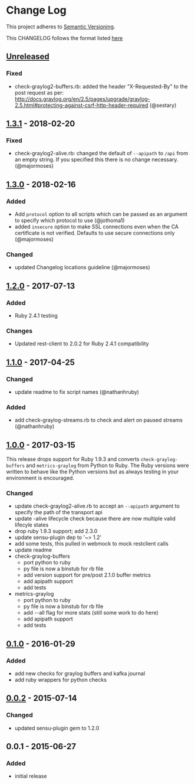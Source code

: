 # Change Log
This project adheres to [Semantic Versioning](http://semver.org/).

This CHANGELOG follows the format listed [here](https://github.com/sensu-plugins/community/blob/master/HOW_WE_CHANGELOG.md)

## [Unreleased]
### Fixed
- check-graylog2-buffers.rb: added the header "X-Requested-By" to the post request as per: http://docs.graylog.org/en/2.5/pages/upgrade/graylog-2.5.html#protecting-against-csrf-http-header-required (@sestary)

## [1.3.1] - 2018-02-20
### Fixed
- check-graylog2-alive.rb: changed the default of `--apipath` to `/api` from an empty string. If you specified this there is no change necessary. (@majormoses)

## [1.3.0] - 2018-02-16
### Added
- Add `protocol` option to all scripts which can be passed as an argument to specify which protocol to use (@jothoma1)
- added `insecure` option to make SSL connections even when the CA certificate is not verified. Defaults to use secure connections only (@majormoses)

### Changed
- updated Changelog locations guideline (@majormoses)

## [1.2.0] - 2017-07-13
### Added
- Ruby 2.4.1 testing

### Changes
- Updated rest-client to 2.0.2 for Ruby 2.4.1 compatibility

## [1.1.0] - 2017-04-25
### Changed
- update readme to fix script names (@nathanhruby)

### Added
- add check-graylog-streams.rb to check and alert on paused streams (@nathanhruby)

## [1.0.0] - 2017-03-15
This release drops support for Ruby 1.9.3 and converts `check-graylog-buffers` and `metrics-graylog`
from Python to Ruby. The Ruby versions were written to behave like the Python versions but as always testing
in your environment is encouraged.

### Changed
- update check-graylog2-alive.rb to accept an `--apipath` argument to specify the path of the transport api
- update -alive lifecycle check because there are now multiple valid lifecyle states
- drop ruby 1.9.3 support; add 2.3.0
- update sensu-plugin dep to '~> 1.2'
- add some tests, this pulled in webmock to mock restclient calls
- update readme
- check-graylog-buffers
  - port python to ruby
  - py file is now a binstub for rb file
  - add version support for pre/post 2.1.0 buffer metrics
  - add apipath support
  - add tests
- metrics-graylog
  - port python to ruby
  - py file is now a binstub for rb file
  - add --all flag for more stats (still some work to do here)
  - add apipath support
  - add tests

## [0.1.0] - 2016-01-29
### Added
- add new checks for graylog buffers and kafka journal
- add ruby wrappers for python checks

## [0.0.2] - 2015-07-14
### Changed
- updated sensu-plugin gem to 1.2.0

## 0.0.1 - 2015-06-27
### Added
- initial release

[Unreleased]: https://github.com/sensu-plugins/sensu-plugins-graylog/compare/1.3.1...HEAD
[1.3.1]: https://github.com/sensu-plugins/sensu-plugins-graylog/compare/1.3.0...1.3.1
[1.3.0]: https://github.com/sensu-plugins/sensu-plugins-graylog/compare/1.2.0...1.3.0
[1.2.0]: https://github.com/sensu-plugins/sensu-plugins-graylog/compare/1.1.0...1.2.0
[1.1.0]: https://github.com/sensu-plugins/sensu-plugins-graylog/compare/1.0.0...1.1.0
[1.0.0]: https://github.com/sensu-plugins/sensu-plugins-graylog/compare/0.1.0...1.0.0
[0.1.0]: https://github.com/sensu-plugins/sensu-plugins-graylog/compare/0.0.2...0.1.0
[0.0.2]: https://github.com/sensu-plugins/sensu-plugins-graylog/compare/0.0.1...0.0.2
